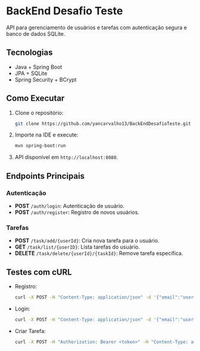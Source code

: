 # BackEnd Desafio Teste

API para gerenciamento de usuários e tarefas com autenticação segura e banco de dados SQLite.

## Tecnologias

- Java + Spring Boot
- JPA + SQLite
- Spring Security + BCrypt

## Como Executar

1. Clone o repositório:
   ```bash
   git clone https://github.com/yancarvalho13/BackEndDesafioTeste.git
   ```
2. Importe na IDE e execute:
   ```bash
   mvn spring-boot:run
   ```
3. API disponível em `http://localhost:8080`.

## Endpoints Principais

### Autenticação
- **POST** `/auth/login`: Autenticação de usuário.
- **POST** `/auth/register`: Registro de novos usuários.

### Tarefas
- **POST** `/task/add/{userId}`: Cria nova tarefa para o usuário.
- **GET** `/task/list/{userID}`: Lista tarefas do usuário.
- **DELETE** `/task/delete/{userId}/{taskId}`: Remove tarefa específica.

## Testes com cURL

- Registro:
  ```bash
  curl -X POST -H "Content-Type: application/json" -d '{"email":"user@example.com","password":"pass123","role":"USER"}' http://localhost:8080/auth/register
  ```
- Login:
  ```bash
  curl -X POST -H "Content-Type: application/json" -d '{"email":"user@example.com","password":"pass123"}' http://localhost:8080/auth/login
  ```
- Criar Tarefa:
  ```bash
  curl -X POST -H "Authorization: Bearer <token>" -H "Content-Type: application/json" -d '{"title":"Task","description":"Details"}' http://localhost:8080/task/add/1
  ```
